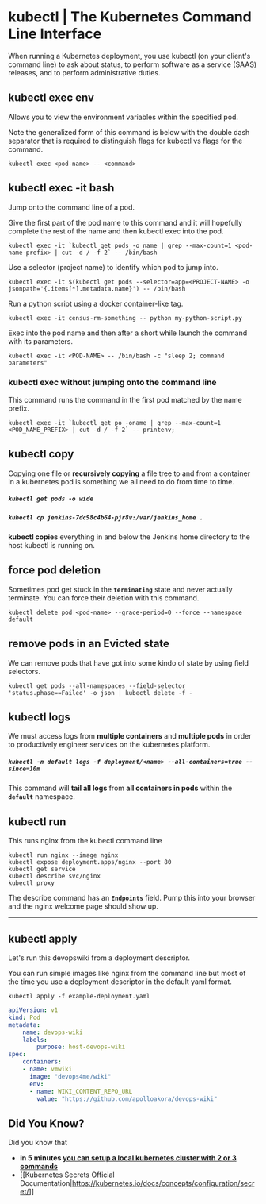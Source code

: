 
# kubectl | The Kubernetes Command Line Interface

When running a Kubernetes deployment, you use kubectl (on your client's command line) to ask about status, to perform software as a service (SAAS) releases, and to perform administrative duties.



## kubectl exec <pod-name> env

Allows you to view the environment variables within the specified pod.

Note the generalized form of this command is below with the double dash separator that is required to distinguish flags for kubectl vs flags for the command.


```
kubectl exec <pod-name> -- <command>
```

## kubectl exec -it <pod-name> bash

Jump onto the command line of a pod.

Give the first part of the pod name to this command and it will hopefully complete the rest of the name and then kubectl exec into the pod.

```
kubectl exec -it `kubectl get pods -o name | grep --max-count=1 <pod-name-prefix> | cut -d / -f 2` -- /bin/bash
```

Use a selector (project name) to identify which pod to jump into.

```
kubectl exec -it $(kubectl get pods --selector=app=<PROJECT-NAME> -o jsonpath='{.items[*].metadata.name}') -- /bin/bash
```

Run a python script using a docker container-like tag.

```
kubectl exec -it census-rm-something -- python my-python-script.py
```

Exec into the pod name and then after a short while launch the command with its parameters.

```
kubectl exec -it <POD-NAME> -- /bin/bash -c "sleep 2; command parameters"
```


### kubectl exec without jumping onto the command line

This command runs the command in the first pod matched by the name prefix.

```
kubectl exec -it `kubectl get po -oname | grep --max-count=1 <POD_NAME_PREFIX> | cut -d / -f 2` -- printenv;
```



## kubectl copy

Copying one file or **recursively copying** a file tree to and from a container in a kubernetes pod is something we all need to do from time to time.

##### `kubectl get pods -o wide`
##### `kubectl cp jenkins-7dc98c4b64-pjr8v:/var/jenkins_home .`

**kubectl copies** everything in and below the Jenkins home directory to the host kubectl is running on.


## force pod deletion

Sometimes pod get stuck in the **`terminating`** state and never actually terminate. You can force their deletion with this command.

```
kubectl delete pod <pod-name> --grace-period=0 --force --namespace default
```

## remove pods in an Evicted state

We can remove pods that have got into some kindo of state by using field selectors.

```
kubectl get pods --all-namespaces --field-selector 'status.phase==Failed' -o json | kubectl delete -f -
```


## kubectl logs

We must access logs from **multiple containers** and **multiple pods** in order to productively engineer services on the kubernetes platform.


##### `kubectl -n default logs -f deployment/<name> --all-containers=true --since=10m`

This command will **tail all logs** from **all containers in pods** within the **`default`** namespace.




## kubectl run

This runs nginx from the kubectl command line

```
kubectl run nginx --image nginx
kubectl expose deployment.apps/nginx --port 80
kubectl get service
kubectl describe svc/nginx
kubectl proxy
```

The describe command has an **`Endpoints`** field. Pump this into your browser and the nginx welcome page should show up.


---


## kubectl apply

Let's run this devopswiki from a deployment descriptor.

You can run simple images like nginx from the command line but most of the time you use a deployment descriptor in the default yaml format.


```
kubectl apply -f example-deployment.yaml
```


``` yaml
apiVersion: v1
kind: Pod
metadata:
    name: devops-wiki
    labels:
        purpose: host-devops-wiki
spec:
    containers:
    - name: vmwiki
      image: "devops4me/wiki"
      env:
      - name: WIKI_CONTENT_REPO_URL
        value: "https://github.com/apolloakora/devops-wiki"
```


## Did You Know?

Did you know that

- **in 5 minutes [you can setup a local kubernetes cluster with 2 or 3 commands](microk8s-install)**
- [[Kubernetes Secrets Official Documentation|https://kubernetes.io/docs/concepts/configuration/secret/]]
